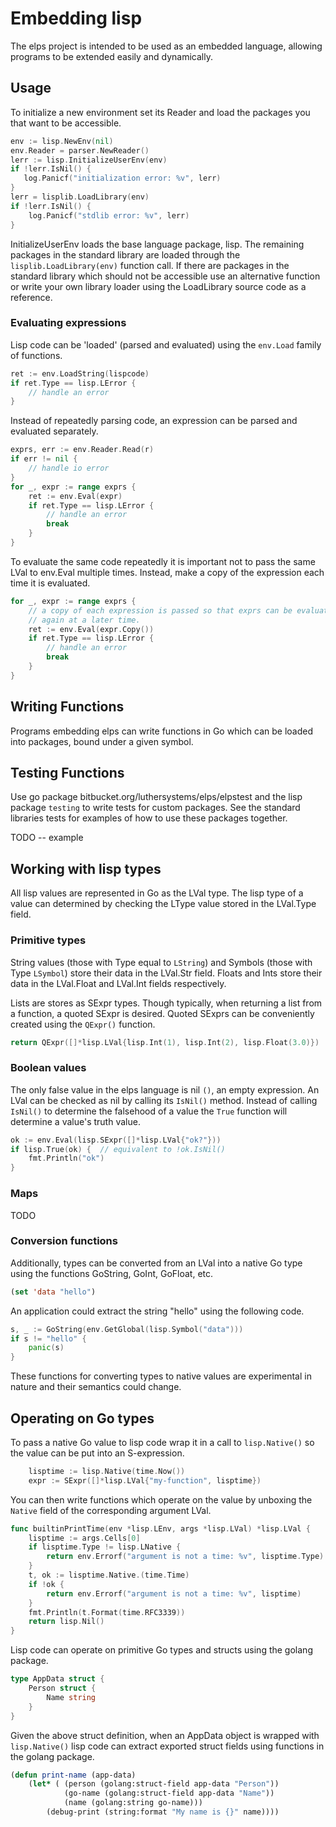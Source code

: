# Embedding lisp

The elps project is intended to be used as an embedded language, allowing
programs to be extended easily and dynamically.

## Usage

To initialize a new environment set its Reader and load the packages you that
want to be accessible.

```go
env := lisp.NewEnv(nil)
env.Reader = parser.NewReader()
lerr := lisp.InitializeUserEnv(env)
if !lerr.IsNil() {
   log.Panicf("initialization error: %v", lerr) 
}
lerr = lisplib.LoadLibrary(env)
if !lerr.IsNil() {
    log.Panicf("stdlib error: %v", lerr)
}
```

InitializeUserEnv loads the base language package, lisp.  The remaining
packages in the standard library are loaded through the
`lisplib.LoadLibrary(env)` function call.  If there are packages in the
standard library which should not be accessible use an alternative function or
write your own library loader using the LoadLibrary source code as a reference.

### Evaluating expressions

Lisp code can be 'loaded' (parsed and evaluated) using the `env.Load` family of
functions.

```go
ret := env.LoadString(lispcode)
if ret.Type == lisp.LError {
    // handle an error
}
```

Instead of repeatedly parsing code, an expression can be parsed and evaluated
separately.

```go
exprs, err := env.Reader.Read(r)
if err != nil {
    // handle io error
}
for _, expr := range exprs {
    ret := env.Eval(expr)
    if ret.Type == lisp.LError {
        // handle an error
        break
    }
}
```

To evaluate the same code repeatedly it is important not to pass the same LVal
to env.Eval multiple times.  Instead, make a copy of the expression each time
it is evaluated.

```go
for _, expr := range exprs {
    // a copy of each expression is passed so that exprs can be evaluated
    // again at a later time.
    ret := env.Eval(expr.Copy())
    if ret.Type == lisp.LError {
        // handle an error
        break
    }
}
```

## Writing Functions

Programs embedding elps can write functions in Go which can be loaded into
packages, bound under a given symbol.

## Testing Functions

Use go package bitbucket.org/luthersystems/elps/elpstest and the lisp package
`testing` to write tests for custom packages.  See the standard libraries tests
for examples of how to use these packages together.

TODO -- example

## Working with lisp types

All lisp values are represented in Go as the LVal type.  The lisp type of a
value can determined by checking the LType value stored in the LVal.Type field.

### Primitive types

String values (those with Type equal to `LString`) and Symbols (those with Type
`LSymbol`) store their data in the LVal.Str field.  Floats and Ints store their
data in the LVal.Float and LVal.Int fields respectively.

Lists are stores as SExpr types. Though typically, when returning a list from a
function, a quoted SExpr is desired.  Quoted SExprs can be conveniently created
using the `QExpr()` function.

```go
return QExpr([]*lisp.LVal{lisp.Int(1), lisp.Int(2), lisp.Float(3.0)})
```

### Boolean values

The only false value in the elps language is nil `()`, an empty expression.  An
LVal can be checked as nil by calling its `IsNil()` method.  Instead of calling
`IsNil()` to determine the falsehood of a value the `True` function will
determine a value's truth value.

```go
ok := env.Eval(lisp.SExpr([]*lisp.LVal{"ok?"}))
if lisp.True(ok) {  // equivalent to !ok.IsNil()
    fmt.Println("ok")
}
```

### Maps

TODO

### Conversion functions

Additionally, types can be converted from an LVal into a native Go type using
the functions GoString, GoInt, GoFloat, etc.

```lisp
(set 'data "hello")
```

An application could extract the string "hello" using the following code.

```go
s, _ := GoString(env.GetGlobal(lisp.Symbol("data")))
if s != "hello" {
    panic(s)
}
```

These functions for converting types to native values are experimental in
nature and their semantics could change.

## Operating on Go types

To pass a native Go value to lisp code wrap it in a call to `lisp.Native()` so
the value can be put into an S-expression.

```go
    lisptime := lisp.Native(time.Now())
    expr := SExpr([]*lisp.LVal{"my-function", lisptime})
```

You can then write functions which operate on the value by unboxing the
`Native` field of the corresponding argument LVal.

```go
func builtinPrintTime(env *lisp.LEnv, args *lisp.LVal) *lisp.LVal {
    lisptime := args.Cells[0]
    if lisptime.Type != lisp.LNative {
        return env.Errorf("argument is not a time: %v", lisptime.Type)
    }
    t, ok := lisptime.Native.(time.Time)
    if !ok {
        return env.Errorf("argument is not a time: %v", lisptime)
    }
    fmt.Println(t.Format(time.RFC3339))
    return lisp.Nil()
}
```

Lisp code can operate on primitive Go types and structs using the golang
package.

```go
type AppData struct {
    Person struct {
        Name string
    }
}
```

Given the above struct definition, when an AppData object is wrapped with
`lisp.Native()` lisp code can extract exported struct fields using functions in
the golang package.

```lisp
(defun print-name (app-data)
    (let* ( (person (golang:struct-field app-data "Person"))
            (go-name (golang:struct-field app-data "Name"))
            (name (golang:string go-name)))
        (debug-print (string:format "My name is {}" name))))
```
